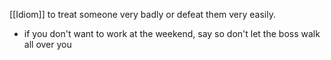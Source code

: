 [[Idiom]]
to treat someone very badly or defeat them very easily.  

- if you don't want to work at the weekend, say so don't let the boss walk all over you